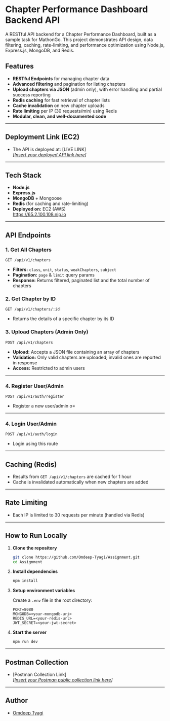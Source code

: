 # Chapter Performance Dashboard Backend API

A RESTful API backend for a Chapter Performance Dashboard, built as a sample task for MathonGo. This project demonstrates API design, data filtering, caching, rate-limiting, and performance optimization using Node.js, Express.js, MongoDB, and Redis.

## Features

- **RESTful Endpoints** for managing chapter data
- **Advanced filtering** and pagination for listing chapters
- **Upload chapters via JSON** (admin only), with error handling and partial success reporting
- **Redis caching** for fast retrieval of chapter lists
- **Cache invalidation** on new chapter uploads
- **Rate limiting** per IP (30 requests/min) using Redis
- **Modular, clean, and well-documented code**

---


## Deployment Link (EC2)

- The API is deployed at: [LIVE LINK]  
  _[[Insert your deployed API link here](https://65.2.100.108.nip.io)]_

---

## Tech Stack

- **Node.js**
- **Express.js**
- **MongoDB** + Mongoose
- **Redis** (for caching and rate-limiting)
- **Deployed on:** EC2 (AWS)  
https://65.2.100.108.nip.io

---

## API Endpoints

### 1. Get All Chapters

```
GET /api/v1/chapters
```
- **Filters:** `class`, `unit`, `status`, `weakChapters`, `subject`
- **Pagination:** `page` & `limit` query params
- **Response:** Returns filtered, paginated list and the total number of chapters

### 2. Get Chapter by ID

```
GET /api/v1/chapters/:id
```
- Returns the details of a specific chapter by its ID

### 3. Upload Chapters (Admin Only)

```
POST /api/v1/chapters
```
- **Upload:** Accepts a JSON file containing an array of chapters
- **Validation:** Only valid chapters are uploaded; invalid ones are reported in response
- **Access:** Restricted to admin users

---

### 4. Register User/Admin

```
POST /api/v1/auth/register
```
- Register a new user/admin o=

---


### 4. Login User/Admin

```
POST /api/v1/auth/login
```
- Login using this route

---

## Caching (Redis)

- Results from `GET /api/v1/chapters` are cached for 1 hour
- Cache is invalidated automatically when new chapters are added

---

## Rate Limiting

- Each IP is limited to 30 requests per minute (handled via Redis)

---

## How to Run Locally

1. **Clone the repository**
   ```bash
   git clone https://github.com/Omdeep-Tyagi/Assignment.git
   cd Assignment
   ```

2. **Install dependencies**
   ```bash
   npm install
   ```

3. **Setup environment variables**

   Create a `.env` file in the root directory:

   ```
   PORT=8080
   MONGODB=<your-mongodb-uri>
   REDIS_URL=<your-redis-url>
   JWT_SECRET=<your-jwt-secret>
   ```

4. **Start the server**
   ```bash
   npm run dev
   ```

---


## Postman Collection

- [Postman Collection Link]  
  _[[Insert your Postman public collection link here](https://documenter.getpostman.com/view/39098392/2sB2x2LvAD)]_

---



## Author

- [Omdeep Tyagi](https://github.com/Omdeep-Tyagi)
